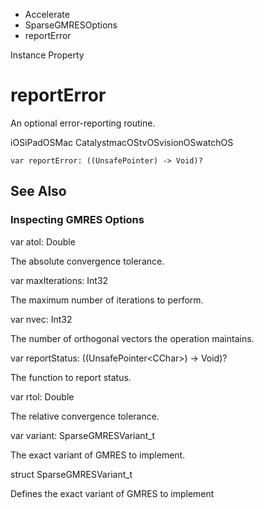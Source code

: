 

- Accelerate
- SparseGMRESOptions
-  reportError 

Instance Property

# reportError

An optional error-reporting routine.

iOSiPadOSMac CatalystmacOStvOSvisionOSwatchOS

``` source
var reportError: ((UnsafePointer) -> Void)?
```

## See Also

### Inspecting GMRES Options

var atol: Double

The absolute convergence tolerance.

var maxIterations: Int32

The maximum number of iterations to perform.

var nvec: Int32

The number of orthogonal vectors the operation maintains.

var reportStatus: ((UnsafePointer&lt;CChar>) -> Void)?

The function to report status.

var rtol: Double

The relative convergence tolerance.

var variant: SparseGMRESVariant_t

The exact variant of GMRES to implement.

struct SparseGMRESVariant_t

Defines the exact variant of GMRES to implement

